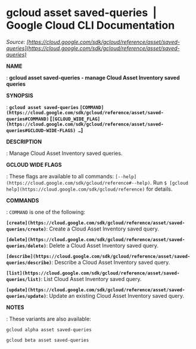# gcloud asset saved-queries  |  Google Cloud CLI Documentation

*Source: [https://cloud.google.com/sdk/gcloud/reference/asset/saved-queries](https://cloud.google.com/sdk/gcloud/reference/asset/saved-queries)*

**NAME**

: **gcloud asset saved-queries - manage Cloud Asset Inventory saved queries**

**SYNOPSIS**

: **`gcloud asset saved-queries` `[COMMAND](https://cloud.google.com/sdk/gcloud/reference/asset/saved-queries#COMMAND)` [`[GCLOUD_WIDE_FLAG](https://cloud.google.com/sdk/gcloud/reference/asset/saved-queries#GCLOUD-WIDE-FLAGS) …`]**

**DESCRIPTION**

: Manage Cloud Asset Inventory saved queries.

**GCLOUD WIDE FLAGS**

: These flags are available to all commands: `[--help](https://cloud.google.com/sdk/gcloud/reference#--help)`.
Run `$ [gcloud help](https://cloud.google.com/sdk/gcloud/reference)` for details.

**COMMANDS**

: ``COMMAND`` is one of the following:

**`[create](https://cloud.google.com/sdk/gcloud/reference/asset/saved-queries/create)`**:
Create a Cloud Asset Inventory saved query.

**`[delete](https://cloud.google.com/sdk/gcloud/reference/asset/saved-queries/delete)`**:
Delete a Cloud Asset Inventory saved query.

**`[describe](https://cloud.google.com/sdk/gcloud/reference/asset/saved-queries/describe)`**:
Describe a Cloud Asset Inventory saved query.

**`[list](https://cloud.google.com/sdk/gcloud/reference/asset/saved-queries/list)`**:
List Cloud Asset Inventory saved query.

**`[update](https://cloud.google.com/sdk/gcloud/reference/asset/saved-queries/update)`**:
Update an existing Cloud Asset Inventory saved query.

**NOTES**

: These variants are also available:

```
gcloud alpha asset saved-queries
```

```
gcloud beta asset saved-queries
```